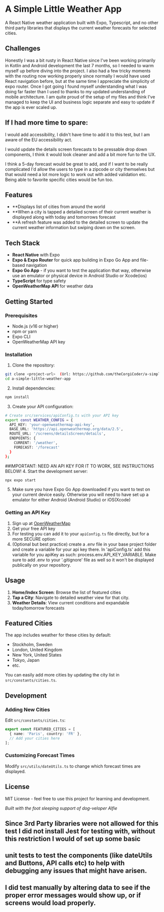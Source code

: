 # A Simple Little Weather App

A React Native weather application built with Expo, Typescript, and no other third party libraries that displays the current weather forecasts for selected cities. 

## Challenges

Honestly I was a bit rusty in React Native since I've been working primarily in Kotlin and Android development the last 7 months, so I needed to warm myself up
before diving into the project. I also had a few tricky moments with the routing now working properly since normally I would have used React navigation before, but at the same time
I appreciate the simplicity of expo router. Once I got going I found myself understanding what I was doing far faster than I used to thanks to my updated understanding
of mobile architecture. I am quite proud of the setup of my files and think I've managed to keep the UI and business logic separate and easy to update if the app is ever scaled up.

## If I had more time to spare:

I would add accessibility, I didn't have time to add it to this test, but I am aware of the EU accessibility act. 

I would update the details screen forecasts to be pressable drop down components, I think it would look cleaner and add a bit more fun to the UX. 

I think a 5-day forecast would be great to add, and if I want to be really complicated I'd allow the users to type in
a zipcode or city themselves but that would need a lot more logic to work out with added validation etc. Being able to favorite specific cities would be fun too.

## Features

- **Displays list of cities from around the world
- **When a city is tapped a detailed screen of their current weather is displayed along with today and tomorrows forecast
- **A refresh feature was added to the detailed screen to update the current weather information but swiping down on the screen.

## Tech Stack

- **React Native** with Expo
- **Expo & Expo Router** for quick app building in Expo Go App and file-based navigation
- **Expo Go App** - if you want to test the application that way, otherwise use an emulator or physical device in Android Studio or Xcode(ios)
- **TypeScript** for type safety
- **OpenWeatherMap API** for weather data


## Getting Started

### Prerequisites

- Node.js (v16 or higher)
- npm or yarn
- Expo CLI
- OpenWeatherMap API key

### Installation

1. Clone the repository:
```bash
git clone <project-url>  (Url: https://github.com/theCorgiCoder/a-simple-little-weather-app.git)
cd a-simple-little-weather-app
```

2. Install dependencies:
```bash
npm install
```

3. Create your API configuration:
```bash
# Create src/services/apiConfig.ts with your API key
export const WEATHER_CONFIG = {
  API_KEY: 'your-openweathermap-api-key',
  BASE_URL: 'https://api.openweathermap.org/data/2.5',
  ROUTE_URL: '/screens/detailsScreen/details',
  ENDPOINTS: {
    CURRENT: '/weather',
    FORECAST: '/forecast'
  }
};
```
##IMPORTANT: NEED AN API KEY FOR IT TO WORK, SEE INSTRUCTIONS BELOW!
4. Start the development server:
```bash
npx expo start
```
5. Make sure you have Expo Go App downloaded if you want to test on your current device easily. Otherwise you will need to have set up a emulator for either Android (Android Studio) or iOS(Xcode)
### Getting an API Key

1. Sign up at [OpenWeatherMap](https://openweathermap.org/api)
2. Get your free API key
3. For testing you can add it to your `apiConfig.ts` file directly, but for a more SECURE option:
4. (Optional but best practice) create a .env file in your base project folder and create a variable for your api key there. In 'apiConfig.ts' add this variable for you apiKey as such: process.env.API_KEY_VARIABLE. Make sure to add .env to your '.gitignore' file as well so it won't be displayed publically on your repository.

## Usage

1. **Home/Index Screen**: Browse the list of featured cities
2. **Tap a City**: Navigate to detailed weather view for that city.
3. **Weather Details**: View current conditions and expandable today/tomorrow forecasts

## Featured Cities

The app includes weather for these cities by default:
- Stockholm, Sweden
- London, United Kingdom
- New York, United States
- Tokyo, Japan
- etc.

You can easily add more cities by updating the city list in `src/constants/cities.ts`.

## Development

### Adding New Cities

Edit `src/constants/cities.ts`:
```typescript
export const FEATURED_CITIES = [
  { name: 'Paris', country: 'FR' },
  // Add your cities here
];
```

### Customizing Forecast Times

Modify `src/utils/dateUtils.ts` to change which forecast times are displayed.

## License

MIT License - feel free to use this project for learning and development.

*Built with the foot sleeping support of dog-veloper Alfie*

## Since 3rd Party libraries were not allowed for this test I did not install Jest for testing with, without this restriction I would of set up some basic
## unit tests to test the components (like dateUtils and Buttons, API calls etc) to help with debugging any issues that might have arisen.
## I did test manually by altering data to see if the proper error messages would show up, or if screens would load properly.
